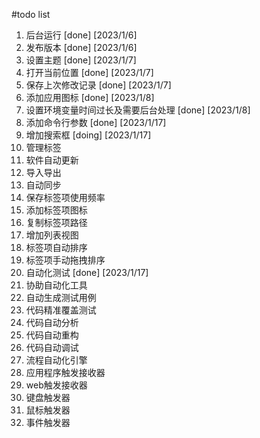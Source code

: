 #todo list
1. 后台运行 [done] [2023/1/6]
2. 发布版本 [done] [2023/1/6]
3. 设置主题 [done] [2023/1/7]
4. 打开当前位置 [done] [2023/1/7]
5. 保存上次修改记录 [done] [2023/1/7]
6. 添加应用图标 [done] [2023/1/8]
7. 设置环境变量时间过长及需要后台处理 [done] [2023/1/8]
8. 添加命令行参数 [done] [2023/1/17]
9. 增加搜索框 [doing] [2023/1/17]
10. 管理标签
11. 软件自动更新
12. 导入导出
13. 自动同步
14. 保存标签项使用频率
15. 添加标签项图标
16. 复制标签项路径
17. 增加列表视图
18. 标签项自动排序
19. 标签项手动拖拽排序
20. 自动化测试 [done] [2023/1/17]
21. 协助自动化工具
22. 自动生成测试用例
23. 代码精准覆盖测试
24. 代码自动分析
25. 代码自动重构
26. 代码自动调试
27. 流程自动化引擎
28. 应用程序触发接收器
29. web触发接收器
30. 键盘触发器
31. 鼠标触发器
32. 事件触发器
